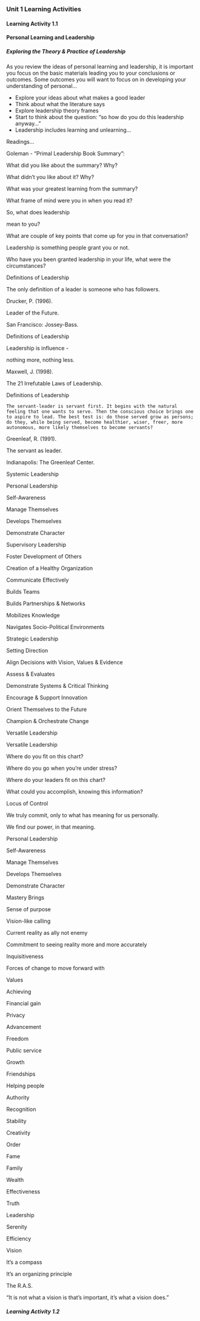 ### Unit 1 Learning Activities

#### Learning Activity 1.1

#### **Personal Learning and Leadership**

##### Exploring the Theory & Practice of Leadership

As you review the ideas of personal learning and leadership, it is important you focus on the basic materials leading you to your conclusions or outcomes. Some outcomes you will want to focus on in developing your understanding of personal…

* Explore your ideas about what makes a good leader
* Think about what the literature says 
* Explore leadership theory frames
* Start to think about the question: “so how do you do this leadership anyway…”
* Leadership includes learning and unlearning…

Readings…

Goleman - “Primal Leadership Book Summary”:

What did you like about the summary? Why?

What didn’t you like about it? Why?

What was your greatest learning from the summary?

What frame of mind were you in when you read it?



So, what does leadership 

mean to you?



What are couple of key points that come up for you in that conversation?

Leadership is something people grant you or not. 

Who have you been granted leadership in your life, what were the circumstances?



Definitions of Leadership

The only definition of a leader is someone who has followers. 



Drucker, P. \(1996\). 

Leader of the Future. 

San Francisco: Jossey-Bass.

Definitions of Leadership

Leadership is influence - 

nothing more, nothing less. 



Maxwell, J. \(1998\). 

The 21 Irrefutable Laws of Leadership. 



Definitions of Leadership

	The servant-leader is servant first. It begins with the natural feeling that one wants to serve. Then the conscious choice brings one to aspire to lead. The best test is: do those served grow as persons; do they, while being served, become healthier, wiser, freer, more autonomous, more likely themselves to become servants?



Greenleaf, R. \(1991\). 

The servant as leader. 

Indianapolis: The Greenleaf Center.

Systemic Leadership

Personal Leadership

Self-Awareness

Manage Themselves

Develops Themselves

Demonstrate Character

Supervisory Leadership

Foster Development of Others

Creation of a Healthy Organization

Communicate Effectively

Builds Teams

Builds Partnerships & Networks

Mobilizes Knowledge

Navigates Socio-Political Environments



Strategic Leadership

Setting Direction

Align Decisions with Vision, Values & Evidence

Assess & Evaluates

Demonstrate Systems & Critical Thinking

Encourage & Support Innovation

Orient Themselves to the Future

Champion & Orchestrate Change 

Versatile Leadership

Versatile Leadership

Where do you fit on this chart?

Where do you go when you’re under stress?

Where do your leaders fit on this chart?

What could you accomplish, knowing this information?

















Locus of Control

We truly commit, only to what has meaning for us personally.

We find our power, in that meaning.

Personal Leadership

Self-Awareness

Manage Themselves

Develops Themselves

Demonstrate Character

Mastery Brings



Sense of purpose

Vision-like calling

Current reality as ally not enemy

Commitment to seeing reality more and more accurately

Inquisitiveness

Forces of change to move forward with



Values

Achieving

Financial gain

Privacy

Advancement

Freedom

Public service

Growth

Friendships

Helping people

Authority

Recognition

Stability

Creativity

Order

Fame

Family

Wealth

Effectiveness

Truth

Leadership

Serenity

Efficiency

Vision



It’s a compass 

It’s an organizing principle

The R.A.S.

















“It is not what a vision is that’s important, it’s what a vision does.”























##### Learning Activity 1.2

##### 



